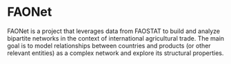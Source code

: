 # FAONet
FAONet is a project that leverages data from FAOSTAT to build and analyze bipartite networks in the context of international agricultural trade. The main goal is to model relationships between countries and products (or other relevant entities) as a complex network and explore its structural properties.

